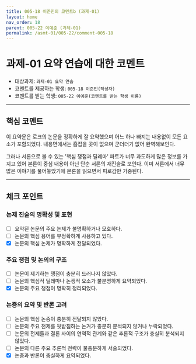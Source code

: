 ```yaml
---
title: 005-18 이준민의 코멘트b (과제-01) 
layout: home
nav_order: 18
parent: 005-22 이예준 (과제-01)
permalink: /asmt-01/005-22/comment-005-18
---
```


# 과제-01 요약 연습에 대한 코멘트

- 대상과제: `과제-01 요약 연습`
- 코멘트를 제공하는 학생: `005-18 이준민(작성자)` 
- 코멘트를 받는 학생: `005-22 이예준(코멘트를 받는 학생 이름)` 

---

## 핵심 코멘트

이 요약문은 로크의 논문을 정확하게 잘 요약했으며 어느 하나 빠지는 내용없이 모든 요소가 포함되었다. 내용면에서는 흠잡을 곳이 없으며 군더더기 없어 완벽해보인다.

그러나 서론으로 볼 수 있는 '핵심 쟁점과 딜레마' 파트가 너무 과도하게 많은 정보를 가지고 있어 본론이 중심 내용이 아닌 단순 서론의 재진술로 보인다. 이미 서론에서 너무 많은 이야기를 풀어놓았기에 본론을 읽으면서 피로감만 가중된다.

---

## 체크 포인트

### 논제 진술의 명확성 및 표현  
- [ ] 요약된 논문의 주요 논제가 불명확하거나 모호하다.  
- [ ] 논문의 핵심 용어를 부정확하게 사용하고 있다.  
- [x] 논문의 핵심 논제가 명확하게 전달되었다.  

### 주요 쟁점 및 논의의 구조  
- [ ] 논문이 제기하는 쟁점이 충분히 드러나지 않았다.  
- [ ] 논문의 핵심적 딜레마나 논쟁적 요소가 불분명하게 요약되었다.  
- [x] 논문의 주요 쟁점이 명확히 정리되었다.  

### 논증의 요약 및 반론 고려  
- [ ] 논문의 핵심 논증이 충분히 전달되지 않았다.  
- [ ] 논문의 주요 전제를 뒷받침하는 논거가 충분히 분석되지 않거나 누락되었다.  
- [ ] 논문의 전제들과 결론 사이의 연역적 관계와 같은 추론적 구조가 충실히 분석되지 않았다.  
- [ ] 논문의 다른 주요 추론적 전략이 불충분하게 서술되었다.
- [x] 논증과 반론이 충실하게 요약되었다. 